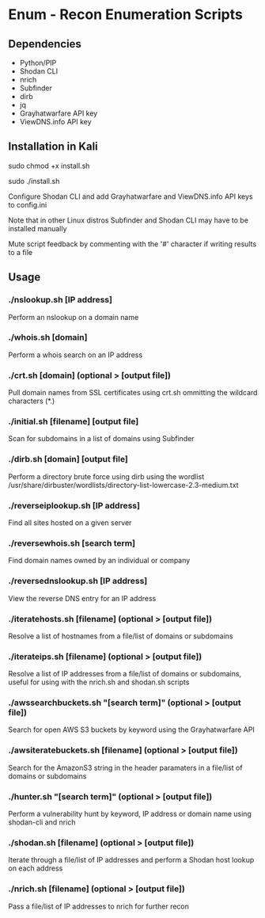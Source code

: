 # Enum - Recon Enumeration Scripts

## Dependencies

- Python/PIP
- Shodan CLI
- nrich
- Subfinder
- dirb
- jq
- Grayhatwarfare API key
- ViewDNS.info API key

## Installation in Kali

sudo chmod +x install.sh

sudo ./install.sh

Configure Shodan CLI and add Grayhatwarfare and ViewDNS.info API keys to config.ini

Note that in other Linux distros Subfinder and Shodan CLI may have to be installed manually

Mute script feedback by commenting with the '#' character if writing results to a file

## Usage

### ./nslookup.sh [IP address]

Perform an nslookup on a domain name

### ./whois.sh [domain]

Perform a whois search on an IP address

### ./crt.sh [domain] (optional > [output file])

Pull domain names from SSL certificates using crt.sh ommitting the wildcard characters (*.)

### ./initial.sh [filename] [output file]

Scan for subdomains in a list of domains using Subfinder

### ./dirb.sh [domain] [output file]

Perform a directory brute force using dirb using the wordlist /usr/share/dirbuster/wordlists/directory-list-lowercase-2.3-medium.txt

### ./reverseiplookup.sh [IP address]

Find all sites hosted on a given server

### ./reversewhois.sh [search term]

Find domain names owned by an individual or company

### ./reversednslookup.sh [IP address]

View the reverse DNS entry for an IP address

### ./iteratehosts.sh [filename] (optional > [output file])

Resolve a list of hostnames from a file/list of domains or subdomains

### ./iterateips.sh [filename] (optional > [output file])

Resolve a list of IP addresses from a file/list of domains or subdomains, useful for using with the nrich.sh and shodan.sh scripts

### ./awssearchbuckets.sh "[search term]" (optional > [output file])

Search for open AWS S3 buckets by keyword using the Grayhatwarfare API

### ./awsiteratebuckets.sh [filename] (optional > [output file])

Search for the AmazonS3 string in the header paramaters in a file/list of domains or subdomains

### ./hunter.sh "[search term]" (optional > [output file])

Perform a vulnerability hunt by keyword, IP address or domain name using shodan-cli and nrich

### ./shodan.sh [filename] (optional > [output file])

Iterate through a file/list of IP addresses and perform a Shodan host lookup on each address

### ./nrich.sh [filename] (optional > [output file])

Pass a file/list of IP addresses to nrich for further recon
